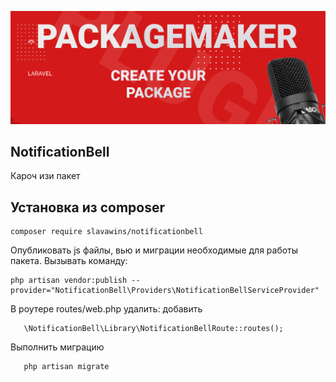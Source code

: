 <p align="center">
<img src="info/logo.jpg">
</p>
 
## NotificationBell
Кароч изи пакет 
   

## Установка из composer

```  
composer require slavawins/notificationbell
```

 Опубликовать js файлы, вью и миграции необходимые для работы пакета.
Вызывать команду:
```
php artisan vendor:publish --provider="NotificationBell\Providers\NotificationBellServiceProvider"
``` 

 В роутере routes/web.php удалить:
 добавить
 ```
    \NotificationBell\Library\NotificationBellRoute::routes();
 ```

Выполнить миграцию
 ```
    php artisan migrate 
 ``` 
